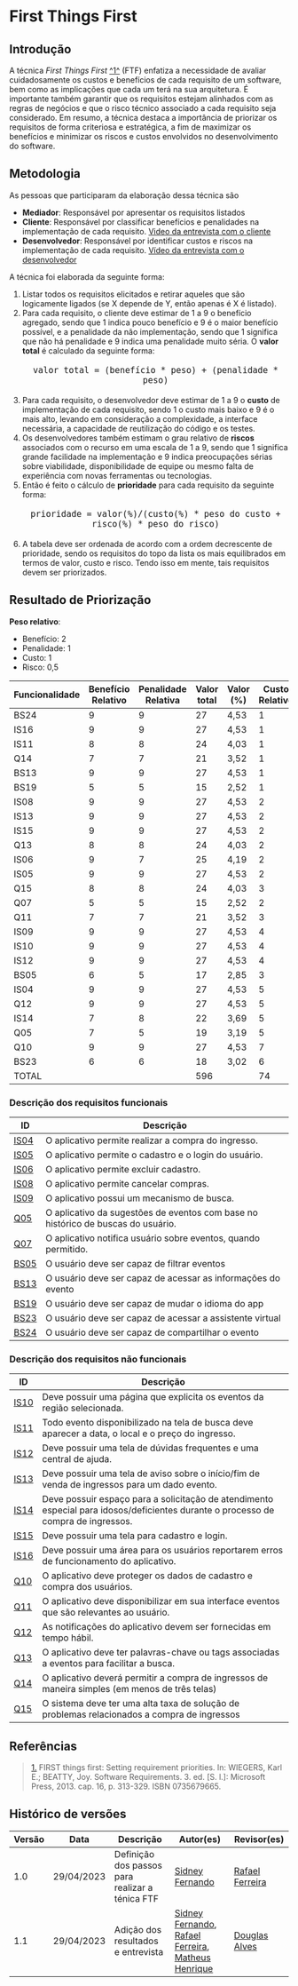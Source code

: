 # First Things First

## Introdução

A técnica _First Things First_ <a id="FTF1" href="#FTF1Ref">^1^</a> (FTF) enfatiza a necessidade de avaliar cuidadosamente os custos e benefícios de cada requisito de um software, bem como as implicações que cada um terá na sua arquitetura. É importante também garantir que os requisitos estejam alinhados com as regras de negócios e que o risco técnico associado a cada requisito seja considerado. Em resumo, a técnica destaca a importância de priorizar os requisitos de forma criteriosa e estratégica, a fim de maximizar os benefícios e minimizar os riscos e custos envolvidos no desenvolvimento do software.


## Metodologia
As pessoas que participaram da elaboração dessa técnica são

* **Mediador**: Responsável por apresentar os requisitos listados
* **Cliente**: Responsável por classificar benefícios e penalidades na implementação de cada requisito. [Video da entrevista com o cliente](https://youtu.be/NTsldexRzLo)
* **Desenvolvedor**: Responsável por identificar custos e riscos na implementação de cada requisito. [Vídeo da entrevista com o desenvolvedor](https://youtu.be/Nb_xTFSltQQ)

A técnica foi elaborada da seguinte forma:

1. Listar todos os requisitos elicitados e retirar aqueles que são logicamente ligados (se X depende de Y, então apenas é X é listado).
2. Para cada requisito, o cliente deve estimar de 1 a  9 o benefício agregado, sendo que 1 indica pouco benefício e 9 é o maior benefício possível, e a penalidade da não implementação, sendo que 1 significa que não há penalidade e 9 indica uma penalidade muito séria. O **valor total** é calculado da seguinte forma: <br> <p align="center" style="font-size: 18px;">`valor total = (benefício * peso) + (penalidade * peso)`</p>
3. Para cada requisito, o desenvolvedor deve estimar de 1 a  9 o **custo** de implementação de cada requisito, sendo 1 o custo mais baixo e 9 é o mais alto,  levando em consideração a complexidade, a interface necessária, a capacidade de reutilização do código e os testes.
4. Os desenvolvedores também estimam o grau relativo de **riscos** associados com o recurso em uma escala de 1 a 9, sendo que 1 significa grande facilidade na implementação e 9 indica preocupações sérias sobre viabilidade, disponibilidade de equipe ou mesmo falta de experiência com novas ferramentas ou tecnologias.
5. Então é feito o cálculo de **prioridade** para cada requisito da seguinte forma:<br> <p align="center" style="font-size: 18px;">`prioridade = valor(%)/(custo(%) * peso do custo + risco(%) * peso do risco)`</p>
6. A tabela deve ser ordenada de acordo com a ordem decrescente de prioridade, sendo os requisitos do topo da lista os mais equilibrados em termos de valor, custo e risco. Tendo isso em mente, tais requisitos devem ser priorizados.

## Resultado de Priorização

**Peso relativo**:

* Benefício: 2
* Penalidade: 1
* Custo: 1
* Risco: 0,5

| Funcionalidade | Benefício<br>Relativo | Penalidade<br>Relativa | Valor<br>total | Valor<br>(%) | Custo<br>Relativo | Custo<br>% | Risco<br>Relativo | Risco<br>% | Prioridade |
| -------------- | --------------------- | ---------------------- | -------------- | ------------ | ----------------- | ---------- | ----------------- | ---------- | ---------- |
| BS24           | 9                     | 9                      | 27             | 4,53         | 1                 | 1,35       | 1                 | 1,16       | 2,344      |
| IS16           | 9                     | 9                      | 27             | 4,53         | 1                 | 1,35       | 1                 | 1,16       | 2,344      |
| IS11           | 8                     | 8                      | 24             | 4,03         | 1                 | 1,35       | 1                 | 1,16       | 2,083      |
| Q14            | 7                     | 7                      | 21             | 3,52         | 1                 | 1,35       | 1                 | 1,16       | 1,823      |
| BS13           | 9                     | 9                      | 27             | 4,53         | 1                 | 1,35       | 3                 | 3,49       | 1,463      |
| BS19           | 5                     | 5                      | 15             | 2,52         | 1                 | 1,35       | 1                 | 1,16       | 1,302      |
| IS08           | 9                     | 9                      | 27             | 4,53         | 2                 | 2,70       | 2                 | 2,33       | 1,172      |
| IS13           | 9                     | 9                      | 27             | 4,53         | 2                 | 2,70       | 2                 | 2,33       | 1,172      |
| IS15           | 9                     | 9                      | 27             | 4,53         | 2                 | 2,70       | 2                 | 2,33       | 1,172      |
| Q13            | 8                     | 8                      | 24             | 4,03         | 2                 | 2,70       | 2                 | 2,33       | 1,042      |
| IS06           | 9                     | 7                      | 25             | 4,19         | 2                 | 2,70       | 4                 | 4,65       | 0,834      |
| IS05           | 9                     | 9                      | 27             | 4,53         | 2                 | 2,70       | 6                 | 6,98       | 0,732      |
| Q15            | 8                     | 8                      | 24             | 4,03         | 3                 | 4,05       | 3                 | 3,49       | 0,694      |
| Q07            | 5                     | 5                      | 15             | 2,52         | 2                 | 2,70       | 2                 | 2,33       | 0,651      |
| Q11            | 7                     | 7                      | 21             | 3,52         | 3                 | 4,05       | 3                 | 3,49       | 0,608      |
| IS09           | 9                     | 9                      | 27             | 4,53         | 4                 | 5,41       | 4                 | 4,65       | 0,586      |
| IS10           | 9                     | 9                      | 27             | 4,53         | 4                 | 5,41       | 4                 | 4,65       | 0,586      |
| IS12           | 9                     | 9                      | 27             | 4,53         | 4                 | 5,41       | 4                 | 4,65       | 0,586      |
| BS05           | 6                     | 5                      | 17             | 2,85         | 3                 | 4,05       | 3                 | 3,49       | 0,492      |
| IS04           | 9                     | 9                      | 27             | 4,53         | 5                 | 6,76       | 5                 | 5,81       | 0,469      |
| Q12            | 9                     | 9                      | 27             | 4,53         | 5                 | 6,76       | 5                 | 5,81       | 0,469      |
| IS14           | 7                     | 8                      | 22             | 3,69         | 5                 | 6,76       | 6                 | 6,98       | 0,360      |
| Q05            | 7                     | 5                      | 19             | 3,19         | 5                 | 6,76       | 6                 | 6,98       | 0,311      |
| Q10            | 9                     | 9                      | 27             | 4,53         | 7                 | 9,46       | 9                 | 10,47      | 0,308      |
| BS23           | 6                     | 6                      | 18             | 3,02         | 6                 | 8,11       | 6                 | 6,98       | 0,260      |
| TOTAL          |                       |                        | 596            |              | 74                | 100        | 86                | 100        |

### Descrição dos requisitos funcionais

| ID   | Descrição                                                                        |
| ---- | -------------------------------------------------------------------------------- |
| <a href="../../tecnicas/introspeccao/#anchor_IS">IS04</a>  | O aplicativo permite realizar a compra do ingresso.                              |
| <a href="../../tecnicas/introspeccao/#anchor_IS">IS05</a> | O aplicativo permite o cadastro e o login do usuário.                            |
| <a href="../../tecnicas/introspeccao/#anchor_IS">IS06</a> | O aplicativo permite excluir cadastro.                                           |
| <a href="../../tecnicas/introspeccao/#anchor_IS">IS08</a> | O aplicativo permite cancelar compras.                                           |
| <a href="../../tecnicas/introspeccao/#anchor_IS">IS09</a> | O aplicativo possui um mecanismo de busca.                                       |
| <a href="../../tecnicas/questionario/#anchor_Q">Q05</a>  | O aplicativo da sugestões de eventos com base no histórico de buscas do usuário. |
| <a href="../../tecnicas/questionario/#anchor_Q">Q07</a>   | O aplicativo notifica usuário sobre eventos, quando permitido.                   |
| <a href="../../tecnicas/brainstorming/#anchor_BS">BS05</a>  | O usuário deve ser capaz de filtrar eventos                                      |
| <a href="../../tecnicas/brainstorming/#anchor_BS">BS13</a>  | O usuário deve ser capaz de acessar as informações do evento                     |
| <a href="../../tecnicas/brainstorming/#anchor_BS">BS19</a>  | O usuário deve ser capaz de mudar o idioma do app                                |
| <a href="../../tecnicas/brainstorming/#anchor_BS">BS23</a>  | O usuário deve ser capaz de acessar a assistente virtual                         |
| <a href="../../tecnicas/brainstorming/#anchor_BS">BS24</a>  | O usuário deve ser capaz de compartilhar o evento                                |

### Descrição dos requisitos não funcionais

| ID   | Descrição                                                                                                                         |
|------|-----------------------------------------------------------------------------------------------------------------------------------|
| [IS10](../../tecnicas/introspeccao/#anchor_ISNF) | Deve possuir uma página que explicita os eventos da região selecionada.                                                           |
| [IS11](../../tecnicas/introspeccao/#anchor_ISNF) | Todo evento disponibilizado na tela de busca deve aparecer a data, o local e o preço do ingresso.                                 |
| [IS12](../../tecnicas/introspeccao/#anchor_ISNF) | Deve possuir uma tela de dúvidas frequentes e uma central de ajuda.                                                               |
| [IS13](../../tecnicas/introspeccao/#anchor_ISNF) | Deve possuir uma tela de aviso sobre o início/fim de venda de ingressos para um dado evento.                                      |
| [IS14](../../tecnicas/introspeccao/#anchor_ISNF) | Deve possuir espaço para a solicitação de atendimento especial para idosos/deficientes durante o processo de compra de ingressos. |
| [IS15](../../tecnicas/introspeccao/#anchor_ISNF) | Deve possuir uma tela para cadastro e login.                                                                                      |
| [IS16](../../tecnicas/introspeccao/#anchor_ISNF)| Deve possuir uma área para os usuários reportarem erros de funcionamento do aplicativo.                                           |
| <a href="../../tecnicas/questionario/#anchor_QNF">Q10</a>  | O aplicativo deve proteger os dados de cadastro e compra dos usuários.                                                            |
| <a href="../../tecnicas/questionario/#anchor_QNF">Q11</a>  | O aplicativo deve disponibilizar em sua interface eventos que são relevantes ao usuário.                                          |
| <a href="../../tecnicas/questionario/#anchor_QNF">Q12</a>  | As notificações do aplicativo devem ser fornecidas em tempo hábil.                                                                |
| <a href="../../tecnicas/questionario/#anchor_QNF">Q13</a>  | O aplicativo deve ter palavras-chave ou tags associadas a eventos para facilitar a busca.                                         |
| <a href="../../tecnicas/questionario/#anchor_QNF">Q14</a>  | O aplicativo deverá permitir a compra de ingressos de maneira simples (em menos de três telas)                                    |
| <a href="../../tecnicas/questionario/#anchor_QNF">Q15</a>  | O sistema deve ter uma alta taxa de solução de problemas relacionados a compra de ingressos                                       |

## Referências

> <a id="FTF1Ref" href="#FTF1">1.</a> FIRST things first: Setting requirement priorities. In: WIEGERS, Karl E.; BEATTY, Joy. Software Requirements. 3. ed. [S. l.]: Microsoft Press, 2013. cap. 16, p. 313-329. ISBN 0735679665.


## Histórico de versões

Versão |   Data  | Descrição | Autor(es) | Revisor(es)
------ | ---- | ------ | ---------- | ----------
1.0 | 29/04/2023 | Definição dos passos para realizar a ténica FTF | [Sidney Fernando](https://github.com/nando3d3) | [Rafael Ferreira](https://github.com/RafaelCLG0)
1.1 | 29/04/2023 | Adição dos resultados e entrevista | [Sidney Fernando](https://github.com/nando3d3), [Rafael Ferreira](https://github.com/RafaelCLG0), [Matheus Henrique](https://github.com/mathonaut) | [Douglas Alves](https://github.com/dougalvs)